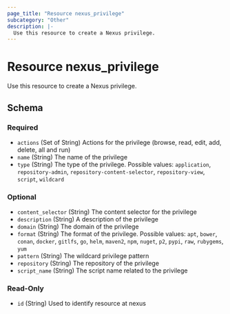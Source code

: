 ```yaml
---
page_title: "Resource nexus_privilege"
subcategory: "Other"
description: |-
  Use this resource to create a Nexus privilege.
---
```

# Resource nexus_privilege
Use this resource to create a Nexus privilege.

<!-- schema generated by tfplugindocs -->
## Schema

### Required

- `actions` (Set of String) Actions for the privilege (browse, read, edit, add, delete, all and run)
- `name` (String) The name of the privilege
- `type` (String) The type of the privilege. Possible values: `application`, `repository-admin`, `repository-content-selector`, `repository-view`, `script`, `wildcard`

### Optional

- `content_selector` (String) The content selector for the privilege
- `description` (String) A description of the privilege
- `domain` (String) The domain of the privilege
- `format` (String) The format of the privilege. Possible values: `apt`, `bower`, `conan`, `docker`, `gitlfs`, `go`, `helm`, `maven2`, `npm`, `nuget`, `p2`, `pypi`, `raw`, `rubygems`, `yum`
- `pattern` (String) The wildcard privilege pattern
- `repository` (String) The repository of the privilege
- `script_name` (String) The script name related to the privilege

### Read-Only

- `id` (String) Used to identify resource at nexus

